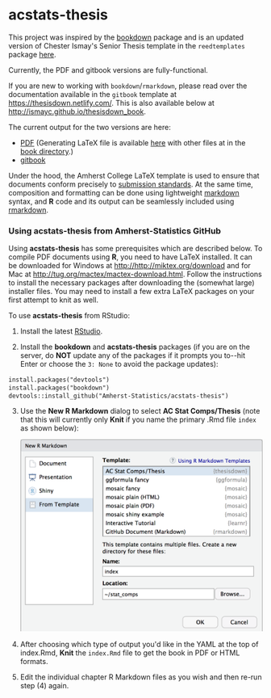 # acstats-thesis

This project was inspired by the [bookdown](http://github.com/rstudio/bookdown) package and is an updated version of Chester Ismay's Senior Thesis template in the `reedtemplates` package [here](http://github.com/ismayc/reedtemplates). 

Currently, the PDF and gitbook versions are fully-functional.  

If you are new to working with `bookdown`/`rmarkdown`, please read over the documentation available in the `gitbook` template at https://thesisdown.netlify.com/.  This is also available below at http://ismayc.github.io/thesisdown_book.

The current output for the two versions are here:
- [PDF](https://github.com/Amherst-Statistics/thesisdown/blob/master/comps_example/_book/thesis.pdf) (Generating LaTeX file is available [here](https://github.com/Amherst-Statistics/thesisdown/blob/master/comps_example/_book/thesis.tex) with other files at in the [book directory](https://github.com/Amherst-Statistics/thesisdown/comps_example/_book).)
- [gitbook](https://bebailey.github.io/comps_book/index.html)

Under the hood, the Amherst College LaTeX template is used to ensure that documents conform precisely to [submission standards](https://www.amherst.edu/academiclife/registrar/for-students/thesis_guide). At the same time, composition and formatting can be done using lightweight [markdown](http://rmarkdown.rstudio.com/authoring_basics.html) syntax, and **R** code and its output can be seamlessly included using [rmarkdown](http://rmarkdown.rstudio.com).

### Using acstats-thesis from Amherst-Statistics GitHub

Using **acstats-thesis** has some prerequisites which are described below. To compile PDF documents using **R**, you need to have LaTeX installed.  It can be downloaded for Windows at <http://http://miktex.org/download> and for Mac at <http://tug.org/mactex/mactex-download.html>.  Follow the instructions to install the necessary packages after downloading the (somewhat large) installer files.  You may need to install a few extra LaTeX packages on your first attempt to knit as well.

To use **acstats-thesis** from RStudio:

1. Install the latest [RStudio](http://www.rstudio.com/products/rstudio/download/).

2. Install the **bookdown** and **acstats-thesis** packages (if you are on the server, do **NOT** update any of the packages if it prompts you to--hit Enter or choose the `3: None` to avoid the package updates): 

```
install.packages("devtools")
install.packages("bookdown")
devtools::install_github("Amherst-Statistics/acstats-thesis")
```

3. Use the **New R Markdown** dialog to select **AC Stat Comps/Thesis** (note that this will currently only **Knit** if you name the primary .Rmd file `index` as shown below):

    ![New R Markdown](thesis_rmd.png)
    

4. After choosing which type of output you'd like in the YAML at the top of index.Rmd, **Knit** the `index.Rmd` file to get the book in PDF or HTML formats.

5. Edit the individual chapter R Markdown files as you wish and then re-run step (4) again.
